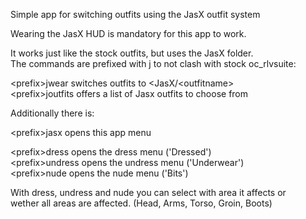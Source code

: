 Simple app for switching outfits using the JasX outfit system  

Wearing the JasX HUD is mandatory for this app to work.  

It works just like the stock outfits, but uses the JasX folder.  
The commands are prefixed with j to not clash with stock oc_rlvsuite:  

\<prefix\>jwear <outfitname>     switches outfits to \<JasX\/\<outfitname\>  
\<prefix\>joutfits               offers a list of Jasx outfits to choose from  

Additionally there is:  

\<prefix\>jasx                   opens this app menu  

\<prefix\>dress                  opens the dress menu ('Dressed')  
\<prefix\>undress                opens the undress menu ('Underwear')  
\<prefix\>nude                   opens the nude menu ('Bits')  

With dress, undress and nude you can select with area it affects or  
wether all areas are affected. (Head, Arms, Torso, Groin, Boots)  
